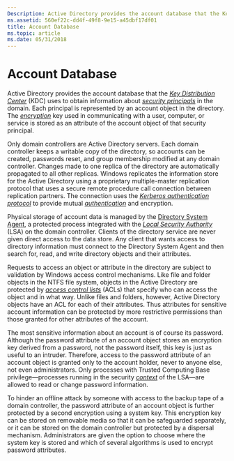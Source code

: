 ```yaml
---
Description: Active Directory provides the account database that the Key Distribution Center (KDC) uses to obtain information about security principals in the domain.
ms.assetid: 560ef22c-dd4f-49f8-9e15-a45dbf17df01
title: Account Database
ms.topic: article
ms.date: 05/31/2018
---
```


# Account Database

Active Directory provides the account database that the [*Key Distribution Center*](/windows/desktop/SecGloss/k-gly) (KDC) uses to obtain information about [*security principals*](/windows/desktop/SecGloss/s-gly) in the domain. Each principal is represented by an account object in the directory. The [*encryption*](/windows/desktop/SecGloss/e-gly) key used in communicating with a user, computer, or service is stored as an attribute of the account object of that security principal.

Only domain controllers are Active Directory servers. Each domain controller keeps a writable copy of the directory, so accounts can be created, passwords reset, and group membership modified at any domain controller. Changes made to one replica of the directory are automatically propagated to all other replicas. Windows replicates the information store for the Active Directory using a proprietary multiple-master replication protocol that uses a secure remote procedure call connection between replication partners. The connection uses the [*Kerberos authentication protocol*](/windows/desktop/SecGloss/k-gly) to provide mutual [*authentication*](/windows/desktop/SecGloss/a-gly) and encryption.

Physical storage of account data is managed by the [Directory System Agent](/windows/desktop/AD/directory-system-agent), a protected process integrated with the [*Local Security Authority*](/windows/desktop/SecGloss/l-gly) (LSA) on the domain controller. Clients of the directory service are never given direct access to the data store. Any client that wants access to directory information must connect to the Directory System Agent and then search for, read, and write directory objects and their attributes.

Requests to access an object or attribute in the directory are subject to validation by Windows access control mechanisms. Like file and folder objects in the NTFS file system, objects in the Active Directory are protected by [*access control lists*](/windows/desktop/SecGloss/a-gly) (ACLs) that specify who can access the object and in what way. Unlike files and folders, however, Active Directory objects have an ACL for each of their attributes. Thus attributes for sensitive account information can be protected by more restrictive permissions than those granted for other attributes of the account.

The most sensitive information about an account is of course its password. Although the password attribute of an account object stores an encryption key derived from a password, not the password itself, this key is just as useful to an intruder. Therefore, access to the password attribute of an account object is granted only to the account holder, never to anyone else, not even administrators. Only processes with Trusted Computing Base privilege—processes running in the security [*context*](/windows/desktop/SecGloss/c-gly) of the LSA—are allowed to read or change password information.

To hinder an offline attack by someone with access to the backup tape of a domain controller, the password attribute of an account object is further protected by a second encryption using a system key. This encryption key can be stored on removable media so that it can be safeguarded separately, or it can be stored on the domain controller but protected by a dispersal mechanism. Administrators are given the option to choose where the system key is stored and which of several algorithms is used to encrypt password attributes.

 

 